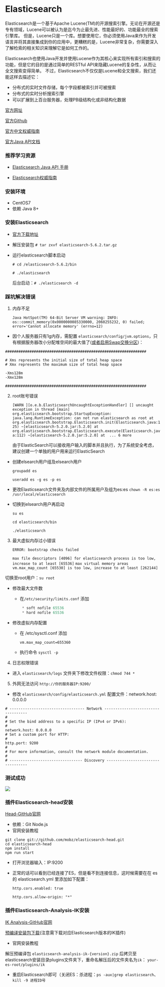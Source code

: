 # Elasticsearch

Elasticsearch是一个基于Apache Lucene(TM)的开源搜索引擎。无论在开源还是专有领域，Lucene可以被认为是迄今为止最先进、性能最好的、功能最全的搜索引擎库。
但是，Lucene只是一个库。想要使用它，你必须使用Java来作为开发语言并将其直接集成到你的应用中，更糟糕的是，Lucene非常复杂，你需要深入了解检索的相关知识来理解它是如何工作的。

Elasticsearch也使用Java开发并使用Lucene作为其核心来实现所有索引和搜索的功能，但是它的目的是通过简单的RESTful API来隐藏Lucene的复杂性，从而让全文搜索变得简单。
不过，Elasticsearch不仅仅是Lucene和全文搜索，我们还能这样去描述它：

- 分布式的实时文件存储，每个字段都被索引并可被搜索
- 分布式的实时分析搜索引擎
- 可以扩展到上百台服务器，处理PB级结构化或非结构化数据

[官方网址](https://www.elastic.co/cn/)

[官方Github](https://github.com/elastic/elasticsearch)

[官方中文权威指南](https://www.elastic.co/guide/cn/elasticsearch/guide/current/index.html)

[官方Java API文档](https://www.elastic.co/guide/en/elasticsearch/client/java-api/current/index.html)

### 推荐学习资源

- [Elasticsearch Java API 手册](https://es.quanke.name/)

- [Elasticsearch权威指南](http://www.learnes.net/index.html)

### 安装环境

- CentOS7
- 依赖 Java 8+

### 安装Elasticsearch

- [官方下载地址](https://www.elastic.co/downloads/elasticsearch)

- 解压安装包 `# tar zxvf elasticsearch-5.6.2.tar.gz`

- 运行elasticsearch脚本启动

    `# cd /elasticsearch-5.6.2/bin`

    `# ./elasticsearch`

    后台启动：`# ./elasticsearch -d`

### 踩坑解决错误

1. 内存不足

    `Java HotSpot(TM) 64-Bit Server VM warning: INFO: os::commit_memory(0x0000000085330000, 2060255232, 0) failed; error='Cannot allocate memory' (errno=12)`

- 因个人服务器只有1g内存，需配置 `elasticsearch/config/jvm.options`，只有根据服务器改小分配堆空间的最大值了([或者启用Swap交换分区](https://github.com/Exrick/xmall/blob/master/study/Linux.md))：

```
################################################################

# Xms represents the initial size of total heap space
# Xmx represents the maximum size of total heap space

-Xms128m
-Xmx128m

################################################################
```

2. root账号错误

    `[WARN ][o.e.b.ElasticsearchUncaughtExceptionHandler] [] uncaught exception in thread [main]
    org.elasticsearch.bootstrap.StartupException: java.lang.RuntimeException: can not run elasticsearch as root
    at org.elasticsearch.bootstrap.Elasticsearch.init(Elasticsearch.java:125) ~[elasticsearch-5.2.0.jar:5.2.0]
    at org.elasticsearch.bootstrap.Elasticsearch.execute(Elasticsearch.java:112) ~[elasticsearch-5.2.0.jar:5.2.0]
    at 
    ... 6 more`

    由于ElasticSearch可以接收用户输入的脚本并且执行，为了系统安全考虑，建议创建一个单独的用户用来运行ElasticSearch

- 创建elsearch用户组及elsearch用户

    `groupadd es`

    `useradd es -g es -p es`
- 更改Elasticsearch文件夹及内部文件的所属用户及组为es:es
    `chown -R es:es  /usr/local/elasticsearch`
- 切换到elsearch用户再启动

    `su es`

    `cd elasticsearch/bin`

    `./elasticsearch`

3. 最大虚拟内存过小错误

    `ERROR: bootstrap checks failed`

    `max file descriptors [4096] for elasticsearch process is too low, increase to at least [65536]`
    `max virtual memory areas vm.max_map_count [65530] is too low, increase to at least [262144]`

切换至root用户：`su root`

- 修改最大文件数
  - 在`/etc/security/limits.conf` 添加

      ```java
       * soft nofile 65536
       * hard nofile 65536
      ```

- 修改虚拟内存配置

  - 在 /etc/sysctl.conf  添加

    ```shell
    vm.max_map_count=655360
    ```

  - 执行命令 `sysctl -p`

4. 日志权限错误

- 进入 `elasticsearch/logs` 文件夹下修改文件权限：`chmod 744 *`

5. 外网无法访问 `http://你的服务器IP:9200/`

- 修改 `elasticsearch/config/elasticsearch.yml` 配置文件：network.host: 0.0.0.0

```
# ---------------------------------- Network -----------------------------------
#
# Set the bind address to a specific IP (IPv4 or IPv6):
#
network.host: 0.0.0.0
# Set a custom port for HTTP:
#
http.port: 9200
#
# For more information, consult the network module documentation.
#
# --------------------------------- Discovery ----------------------------------
```

### 测试成功

![](http://oweupqzdv.bkt.clouddn.com/QQ%E6%88%AA%E5%9B%BE20170928164116.png)

### 插件Elasticsearch-head安装

[Head-GitHub官网](https://github.com/mobz/elasticsearch-head)

- 依赖：Git Node.js
- 官网安装教程
```
git clone git://github.com/mobz/elasticsearch-head.git
cd elasticsearch-head
npm install
npm run start
```

- 打开浏览器输入：IP:9200

- 正常的话可以看到已经连接了ES，但是看不到连接信息，这时候需要在在 es 的 elasticsearch.yml 里添加如下配置：

    `http.cors.enabled: true`

    `http.cors.allow-origin: "*"`

### 插件Elasticsearch-Analysis-IK安装

[IK Analysis-GitHub官网](https://github.com/medcl/elasticsearch-analysis-ik)

[预编译安装包下载](https://github.com/medcl/elasticsearch-analysis-ik/releases)(注意需下载对应Elasticsearch版本的IK插件)

- 官网安装教程

解压预编译包 `elasticsearch-analysis-ik-{version}.zip` 后拷贝至elasticsearch安装目录plugins文件夹下，重命名解压后的文件夹名为`ik`： `your-es-root/plugins/ik`

- 重启Elasticsearch即可（关闭ES：杀进程：`ps -aux|grep elasticsearch`、`kill -9 进程ID号`